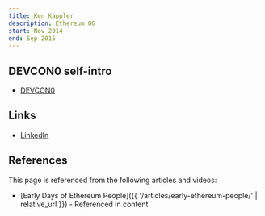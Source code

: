 ```yaml
---
title: Ken Kappler
description: Ethereum OG
start: Nov 2014
end: Sep 2015
---
```


## DEVCON0 self-intro
- [DEVCON0](https://youtu.be/_BvvUlKDqp0?t=34m19s)

## Links
- [LinkedIn](https://www.linkedin.com/in/kenneth-kappler-7160ba92/)

## References

This page is referenced from the following articles and videos:

- [Early Days of Ethereum People]({{ '/articles/early-ethereum-people/' | relative_url }}) - Referenced in content